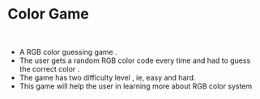 # Color Game
     
- A RGB color guessing game . 
- The user gets a random RGB color code every time and had to guess the correct color .
- The game has two difficulty level , ie, easy and hard.
- This game will help the user in learning more about RGB color system